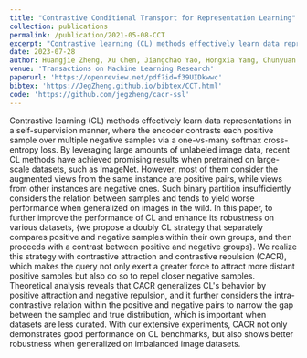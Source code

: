 ```yaml
---
title: "Contrastive Conditional Transport for Representation Learning"
collection: publications
permalink: /publication/2021-05-08-CCT
excerpt: "Contrastive learning (CL) methods effectively learn data representations in a self-supervision manner, where the encoder contrasts each positive sample over multiple negative samples via a one-vs-many softmax cross-entropy loss. By leveraging large amounts of unlabeled image data, recent CL methods have achieved promising results when pretrained on large-scale datasets, such as ImageNet. However, most of them consider the augmented views from the same instance are positive pairs, while views from other instances are negative ones. Such binary partition insufficiently considers the relation between samples and tends to yield worse performance when generalized on images in the wild. In this paper, to further improve the performance of CL and enhance its robustness on various datasets, {we propose a doubly CL strategy that separately compares positive and negative samples within their own groups, and then proceeds with a contrast between positive and negative groups}. We realize this strategy with contrastive attraction and contrastive repulsion (CACR), which makes the query not only exert a greater force to attract more distant positive samples but also do so to repel closer negative samples. Theoretical analysis reveals that CACR generalizes CL's behavior by positive attraction and negative repulsion, and it further considers the intra-contrastive relation within the positive and negative pairs to narrow the gap between the sampled and true distribution, which is important when datasets are less curated. With our extensive experiments, CACR not only demonstrates good performance on CL benchmarks, but also shows better robustness when generalized on imbalanced image datasets."
date: 2023-07-28
author: Huangjie Zheng, Xu Chen, Jiangchao Yao, Hongxia Yang, Chunyuan Li, Ya Zhang, Hao Zhang, Ivor Tsang, Jingren Zhou, Mingyuan Zhou
venue: 'Transactions on Machine Learning Research'
paperurl: 'https://openreview.net/pdf?id=f39UIDkwwc' 
bibtex: 'https://JegZheng.github.io/bibtex/CCT.html'
code: 'https://github.com/jegzheng/cacr-ssl'
---
```

Contrastive learning (CL) methods effectively learn data representations in a self-supervision manner, where the encoder contrasts each positive sample over multiple negative samples via a one-vs-many softmax cross-entropy loss. By leveraging large amounts of unlabeled image data, recent CL methods have achieved promising results when pretrained on large-scale datasets, such as ImageNet. However, most of them consider the augmented views from the same instance are positive pairs, while views from other instances are negative ones. Such binary partition insufficiently considers the relation between samples and tends to yield worse performance when generalized on images in the wild. In this paper, to further improve the performance of CL and enhance its robustness on various datasets, {we propose a doubly CL strategy that separately compares positive and negative samples within their own groups, and then proceeds with a contrast between positive and negative groups}. We realize this strategy with contrastive attraction and contrastive repulsion (CACR), which makes the query not only exert a greater force to attract more distant positive samples but also do so to repel closer negative samples. Theoretical analysis reveals that CACR generalizes CL's behavior by positive attraction and negative repulsion, and it further considers the intra-contrastive relation within the positive and negative pairs to narrow the gap between the sampled and true distribution, which is important when datasets are less curated. With our extensive experiments, CACR not only demonstrates good performance on CL benchmarks, but also shows better robustness when generalized on imbalanced image datasets.
